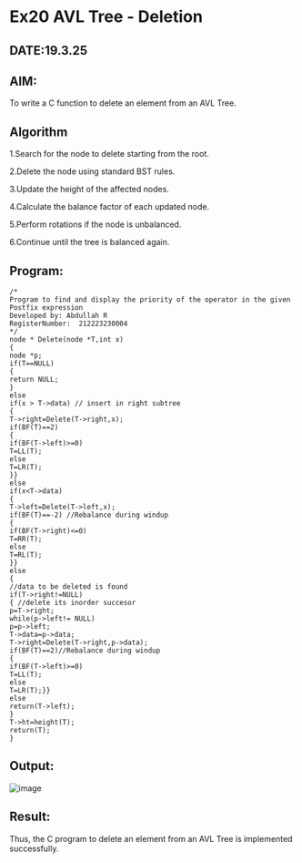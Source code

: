 # Ex20 AVL Tree - Deletion
## DATE:19.3.25
## AIM:
To write a C function to delete an element from an AVL Tree.
## Algorithm
1.Search for the node to delete starting from the root.

2.Delete the node using standard BST rules.

3.Update the height of the affected nodes.

4.Calculate the balance factor of each updated node.

5.Perform rotations if the node is unbalanced.

6.Continue until the tree is balanced again. 

## Program:
```
/*
Program to find and display the priority of the operator in the given Postfix expression
Developed by: Abdullah R
RegisterNumber:  212223230004
*/
node * Delete(node *T,int x) 
{ 
node *p; 
if(T==NULL) 
{ 
return NULL; 
} 
else 
if(x > T->data) // insert in right subtree 
{ 
T->right=Delete(T->right,x); 
if(BF(T)==2) 
{ 
if(BF(T->left)>=0) 
T=LL(T); 
else 
T=LR(T); 
}} 
else 
if(x<T->data) 
{ 
T->left=Delete(T->left,x); 
if(BF(T)==-2) //Rebalance during windup 
{ 
if(BF(T->right)<=0) 
T=RR(T); 
else 
T=RL(T); 
}} 
else
{ 
//data to be deleted is found 
if(T->right!=NULL) 
{ //delete its inorder succesor 
p=T->right; 
while(p->left!= NULL) 
p=p->left; 
T->data=p->data; 
T->right=Delete(T->right,p->data); 
if(BF(T)==2)//Rebalance during windup 
{ 
if(BF(T->left)>=0) 
T=LL(T); 
else 
T=LR(T);}} 
else 
return(T->left); 
} 
T->ht=height(T); 
return(T); 
} 

```

## Output:

![image](https://github.com/user-attachments/assets/4ff220ac-1104-429f-971c-38b7ce5d3769)


## Result:
Thus, the C program to delete an element from an AVL Tree is implemented successfully.
